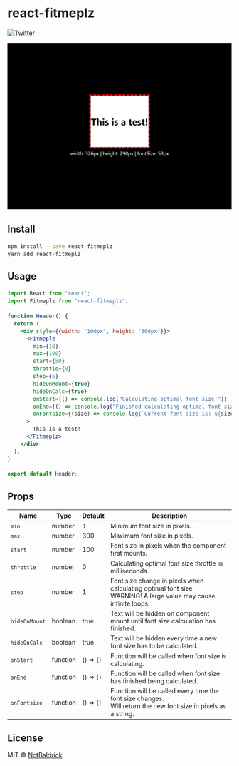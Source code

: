 # react-fitmeplz

[![Twitter](https://img.shields.io/twitter/follow/NotBaldrick.svg?style=social&label=@NotBaldrick)](https://twitter.com/NotBaldrick)

![Showcase](./demo/showcase.gif)

## Install

```bash
npm install --save react-fitmeplz
yarn add react-fitmeplz
```

## Usage

```jsx
import React from "react";
import Fitmeplz from "react-fitmeplz";

function Header() {
  return (
    <div style={{width: "100px", height: "300px"}}>
      <Fitmeplz
        min={10}
        max={100}
        start={50}
        throttle={0}
        step={5}
        hideOnMount={true}
        hideOnCalc={true}
        onStart={() => console.log("Calculating optimal font size!")}
        onEnd={() => console.log("Finished calculating optimal font size!")}
        onFontsize={(size) => console.log(`Current font size is: ${size}`)}
      >
        This is a test!
      </Fitmeplz>
    </div>
  );
}

export default Header;
```

## Props

| Name          | Type     | Default  | Description                                                                                                        |
| ------------- | -------- | -------- | ------------------------------------------------------------------------------------------------------------------ |
| `min`         | number   | 1        | Minimum font size in pixels.                                                                                       |
| `max`         | number   | 300      | Maximum font size in pixels.                                                                                       |
| `start`       | number   | 100      | Font size in pixels when the component first mounts.                                                               |
| `throttle`    | number   | 0        | Calculating optimal font size throttle in milliseconds.                                                            |
| `step`        | number   | 1        | Font size change in pixels when calculating optimal font size.<br>WARNING! A large value may cause infinite loops. |
| `hideOnMount` | boolean  | true     | Text will be hidden on component mount until font size calculation has finished.                                   |
| `hideOnCalc`  | boolean  | true     | Text will be hidden every time a new font size has to be calculated.                                               |
| `onStart`     | function | () => {} | Function will be called when font size is calculating.                                                             |
| `onEnd`       | function | () => {} | Function will be called when font size has finished being calculated.                                              |
| `onFontsize`  | function | () => {} | Function will be called every time the font size changes.<br>Will return the new font size in pixels as a string.  |

## License

MIT © [NotBaldrick](https://github.com/NotBaldrick)
